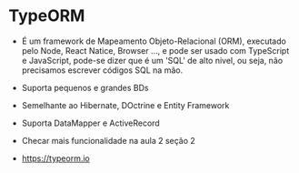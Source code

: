 # TypeORM

- É um framework de Mapeamento Objeto-Relacional (ORM), executado pelo Node, React Natice, Browser ..., e pode ser usado com TypeScript e JavaScript, pode-se dizer que é um 'SQL' de alto nivel, ou seja, não precisamos escrever códigos SQL na mão.

- Suporta pequenos e grandes BDs

- Semelhante ao Hibernate, DOctrine e Entity Framework

- Suporta DataMapper e ActiveRecord

- Checar mais funcionalidade na aula 2 seção 2

- https://typeorm.io

